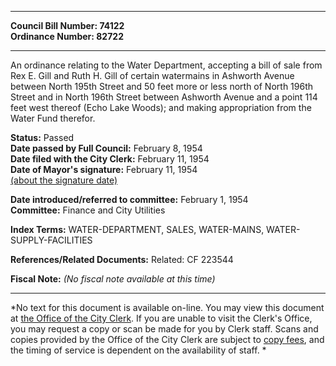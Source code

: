 * * * * *  
  
**Council Bill Number: [](#h0)[](#h2)74122**   
**Ordinance Number: 82722**  
  
* * * * *  
  
An ordinance relating to the Water Department, accepting a bill of sale from Rex E. Gill and Ruth H. Gill of certain watermains in Ashworth Avenue between North 195th Street and 50 feet more or less north of North 196th Street and in North 196th Street between Ashworth Avenue and a point 114 feet west thereof (Echo Lake Woods); and making appropriation from the Water Fund therefor.  
  
**Status:** Passed   
**Date passed by Full Council:** February 8, 1954   
**Date filed with the City Clerk:** February 11, 1954   
**Date of Mayor's signature:** February 11, 1954   
[(about the signature date)](/~public/approvaldate.htm)   
  
  
**Date introduced/referred to committee:** February 1, 1954   
**Committee:** Finance and City Utilities   
  
**Index Terms:** WATER-DEPARTMENT, SALES, WATER-MAINS, WATER-SUPPLY-FACILITIES  
  
**References/Related Documents:** Related: CF 223544  
  
**Fiscal Note:** *(No fiscal note available at this time)*  
  
* * * * *  
  
*No text for this document is available on-line. You may view this document at [the Office of the City Clerk](http://www.seattle.gov/leg/clerk/contactUs.htm). If you are unable to visit the Clerk's Office, you may request a copy or scan be made for you by Clerk staff. Scans and copies provided by the Office of the City Clerk are subject to [copy fees](http://clerk.seattle.gov/~public/clerkfees.htm), and the timing of service is dependent on the availability of staff. *  
  
  
